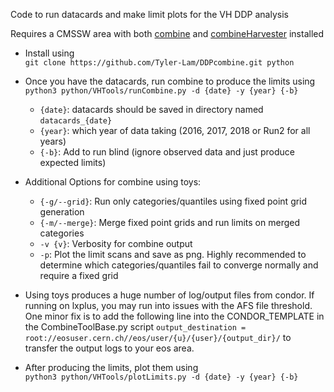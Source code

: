 Code to run datacards and make limit plots for the VH DDP analysis

Requires a CMSSW area with both [combine](https://cms-analysis.github.io/HiggsAnalysis-CombinedLimit/latest/#combine-v10-recommended-version) and [combineHarvester](https://cms-analysis.github.io/HiggsAnalysis-CombinedLimit/latest/#combineharvestercombinetools) installed

* Install using  
```git clone https://github.com/Tyler-Lam/DDPcombine.git python```

* Once you have the datacards, run combine to produce the limits using  
```python3 python/VHTools/runCombine.py -d {date} -y {year} {-b}```  
  * `{date}`: datacards should be saved in directory named `datacards_{date}`  
  * `{year}`: which year of data taking (2016, 2017, 2018 or Run2 for all years)  
  * `{-b}`: Add to run blind (ignore observed data and just produce expected limits)
* Additional Options for combine using toys:
  * `{-g/--grid}`: Run only categories/quantiles using fixed point grid generation
  * `{-m/--merge}`: Merge fixed point grids and run limits on merged categories
  * `-v {v}`: Verbosity for combine output
  * `-p`: Plot the limit scans and save as png. Highly recommended to determine which categories/quantiles fail to converge normally and require a fixed grid
* Using toys produces a huge number of log/output files from condor. If running on lxplus, you may run into issues with the AFS file threshold. One minor fix is to add the following line into the CONDOR_TEMPLATE in the CombineToolBase.py script `output_destination = root://eosuser.cern.ch//eos/user/{u}/{user}/{output_dir}/` to transfer the output logs to your eos area.

* After producing the limits, plot them using  
```python3 python/VHTools/plotLimits.py -d {date} -y {year} {-b}```
